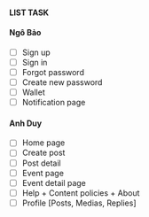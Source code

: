 #### LIST TASK ####

#### Ngô Bảo

-   [ ] Sign up
-   [ ] Sign in
-   [ ] Forgot password
-   [ ] Create new password
-   [ ] Wallet
-   [ ] Notification page

#### Anh Duy

-   [ ] Home page
-   [ ] Create post
-   [ ] Post detail
-   [ ] Event page
-   [ ] Event detail page
-   [ ] Help + Content policies + About
-   [ ] Profile [Posts, Medias, Replies]
